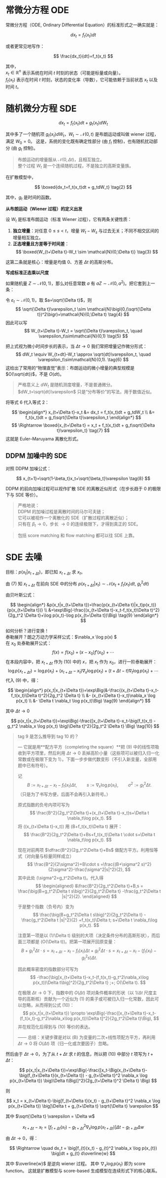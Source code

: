 # 常微分方程 ODE

常微分方程（ODE, Ordinary Differential Equation）的标准形式之一确实就是：

$$dx_t=f_t(x_t)dt \tag{1}$$ 

或者更常见地写作：

$$ \frac{dx_t}{dt}=f_t(x_t) $$

其中，  
$x_t \in \mathbb{R}^n$ 表示系统在时间 $t$ 时刻的状态（可能是标量或向量）。  
$f_t(x_t)$ 表示在时间 $t$ 时刻，状态的变化率（导数），它可能依赖于当前状态 $x_t$ 以及时间 $t$。

# 随机微分方程 SDE

$$
dx_t=f_t(x_t)dt + g_t(x_t)dW_t
$$

其中多了一个随机项 $g_t(x_t)dW_t$，$W_t \sim \mathcal{N}(0,t)$  是布朗运动或叫做 wiener 过程，满足 $W_0=0$。 
这是，系统的变化既有确定性部分 (由 $f_t$ 控制)，也有随机扰动部分 (由 $g_t$ 控制)。

> 布朗运动的增量服从 $\mathcal{N}(0,\Delta t)$，且相互独立。  
整个过程 $W_t$ 是一个连续随机过程，不是独立的高斯变量族。

在扩散模型中，

$$
\boxed{dx_t=f_t(x_t)dt + g_tdW_t} \tag{2}
$$

其中，$g_t$ 是时间的函数。

**从布朗运动（Wiener 过程）的定义出发**

设 $W_t$ 是标准布朗运动（标准 Wiener 过程），它有两条关键性质：

1. **独立增量**：对任意 $0\le s<t$，增量 $W_t-W_s$ 与过去无关；不同不相交区间的增量相互独立。
2. **正态增量且方差等于时间差**：
$$
\boxed{W_{t+\Delta t}-W_t \sim \mathcal{N}(0,\Delta t)} \tag{3}
$$

这第二条就是核心：增量是均值 0、方差 $\Delta t$ 的高斯分布。

**写成标准正态乘以尺度**

如果随机量 $Z\sim\mathcal{N}(0,1)$，那么对任意常数 $a$ 有 $aZ\sim\mathcal{N}(0,a^2)$。把它套到上一条：

令 $\varepsilon_t\sim\mathcal{N}(0,1)$，取 $a=\sqrt{\Delta t}$，则
$$
\sqrt{\Delta t}\varepsilon_t \sim \mathcal{N}\bigl(0,(\sqrt{\Delta t})^2\bigr)=\mathcal{N}(0,\Delta t) \tag{4}
$$
因此可以写
$$
W_{t+\Delta t}-W_t = \sqrt{\Delta t}\varepsilon_t,
\quad \varepsilon_t\sim\mathcal{N}(0,1) \tag{5}
$$

<!-- 这就是代数层面的“推导”——只是用了一条标准事实：方差随时间线性放大，所以把标准正态乘以 $\sqrt{\Delta t}$。 -->

把上式视为微小时间步长的表示，当 $\Delta t\to 0$ 我们常把增量记作微分形式：
$$
dW_t \equiv W_{t+dt}-W_t \approx \sqrt{dt}\varepsilon_t,
\quad \varepsilon_t\sim\mathcal{N}(0,1). \tag{6}
$$
这给出了常用的“物理直觉”表示：布朗运动的微小增量的典型规模是 $O(\sqrt{dt})$，不是 $O(dt)$。

> 严格意义上 $dW_t$ 是随机测度增量，不是普通微分。  
$dW_t=\sqrt{dt}\varepsilon$ 只是“分布等价”的写法，用于数值近似。

将等式 6 代入等式 2：

$$
\begin{align*}
x_{t+\Delta t}-x_t &= dx_t = f_t(x_t)dt + g_tdW_t \\
&= f_t(x_t)dt + g_t\sqrt{\Delta t}\varepsilon_t
\end{align*}
$$
$$
\Rightarrow \boxed{x_{t+\Delta t} = x_t + f_t(x_t)dt + g_t\sqrt{\Delta t}\varepsilon_t} \tag{7}
$$
这就是 Euler–Maruyama 离散化形式。

## DDPM 加噪中的 SDE

对照 DDPM 加噪公式：

$$
x_{t+1}=\sqrt{1-\beta_t}x_t+\sqrt{\beta_t}\varepsilon \tag{8}
$$

DDPM 的前向加噪过程可以视作扩散 SDE 的离散近似形式（在步长趋于 0 的极限下与 SDE 等价）。

> 严格地说：  
DDPM 的加噪过程是离散时间的马尔可夫链；  
它可以被视作一个离散化的 SDE（扩散过程的离散近似）；  
只有在 $\beta_t \to 0$，步长 $\to 0$ 的连续极限下，才得到真正的 SDE。

> 包括 score matching 和 flow matching 都可以往 SDE 上靠。

# SDE 去噪

目标：$p(x_t|x_{t+\Delta t})$，即已知 $x_{t+\Delta t}$ 求 $x_t$。

由 (7) 知 $x_{t+\Delta t}$ 在前向 SDE 中的分布 $p(x_{t+\Delta t}|x_t) \sim \mathcal{N}(x_t + f_t(x_t)dt,\ g_t^2dt)$

由贝叶斯公式：

$$
\begin{align*}
&p(x_t|x_{t+\Delta t})=\frac{p(x_{t+\Delta t}|x_t)p(x_t)}{p(x_{t+\Delta t})} \\
&=\exp\Big(-\frac{(x_{t+\Delta t}-x_t-f_t(x_t)\Delta t)^2}{2g_t^2 \Delta t}+\log p(x_t)-\log p(x_{t+\Delta t})\Big) \tag{9}
\end{align*}
$$

如何分析？进行变换！  
泰勒展开？朗之万动力学采样公式：$\nabla_x \log p(x) $  
在 $x_0$ 处泰勒展开公式：
$$
f(x)=f(x_0)+(x-x_0)f'(x_0)+\cdots \tag{10}
$$
在本段内容中，把 $x_{t+\Delta t}$ 作为 (10) 中的 $x$，把 $x_t$ 作为 $x_0$，进行一阶泰勒展开：
$$
\log p(x_{t+\Delta t})=\log p(x_t)+(x_{t+\Delta t}-x_t)\nabla_x \log p(x_t) + (t+\Delta t - t) \nabla_t \log p(x_t) + \cdots
$$
代入 (9) 中，得：

$$
\begin{align*}
p(x_t|x_{t+\Delta t})=\exp\Big(&-\frac{(x_{t+\Delta t}-x_t-f_t(x_t)\Delta t)^2}{2g_t^2 \Delta t} \\
&- (x_{t+\Delta t}-x_t)\nabla_x \log p(x_t) \\
&- \Delta t \nabla_t \log p(x_t)\Big) \tag{9}
\end{align*}
$$

其中 $\Delta t \rightarrow 0$

$$
p(x_t|x_{t+\Delta t})=\exp\Big(-\frac{[x_{t+\Delta t}-x_t-\big(f_t(x_t) - g_t^2 \nabla_x \log p(x_t) \big)\Delta t]^2}{2g_t^2 \Delta t} \Big) \tag{10}
$$

> tag 9 是怎么推导到 tag 10 的？
>
> — 它就是用**配方平方（completing the square）**把 (9) 中的线性项吸收到平方项里，然后利用 $\Delta t\to0$ 丢掉高阶小量（这些项可以被归入归一化常数或在极限下变为 1）。下面一步步做代数变形（不引入新变量，全部用题中已有符号）。
>
> 记
> $$
B:=x_{t+\Delta t}-x_t-f_t(x_t)\Delta t,
\qquad s:=\nabla_x\log p(x_t),
\qquad \sigma^2:=g_t^2\Delta t.
> $$
>（只是为了书写方便，后面不会再引入新符号。）
>
>原式指数的负号内项可写为
>$$
\frac{B^2}{2g_t^2\Delta t}+(x_{t+\Delta t}-x_t)s+\Delta t \nabla_t\log p(x_t).
>$$
>将 ((x_{t+\Delta t}-x_t)) 用 (B+f_t(x_t)\Delta t) 展开：
>$$
\frac{B^2}{2g_t^2\Delta t}+Bs+f_t(x_t)\Delta t \cdot s+\Delta t \nabla_t\log p(x_t).
>$$
>
>现在对前两项 $\dfrac{B^2}{2g_t^2\Delta t}+Bs$ 做配方平方。利用恒等式（对向量与标量同样成立）
>$$
\frac{B^2}{2\sigma^2}+B\cdot s
=\frac{(B+\sigma^2 s)^2}{2\sigma^2}-\frac{\sigma^2|s|^2}{2},
>$$
>其中此处 (\sigma^2=g_t^2\Delta t)。代入得
>$$
\begin{aligned}
&\frac{B^2}{2g_t^2\Delta t}+B,s
= \frac{\big(B+g_t^2\Delta t s\big)^2}{2g_t^2\Delta t}
-\frac{g_t^2\Delta t |s|^2}{2}.
\end{aligned}
>$$
>
>于是整个指数（负号内）变为
>$$
\frac{\big(B+g_t^2\Delta t  s\big)^2}{2g_t^2\Delta t}
-\frac{g_t^2\Delta t |s|^2}{2}
+f_t(x_t)\Delta t; s+\Delta t \nabla_t\log p(x_t).
>$$
>
>注意第一项是以 (1/\Delta t) 级别的大项（决定条件分布的高斯形状），而后面三项都是 (O(\Delta t))。把第一项展开回原变量：
>$$
B+g_t^2\Delta t \cdot s
= x_{t+\Delta t}-x_t-f_t(x_t)\Delta t + g_t^2\Delta t \cdot s
= x_{t+\Delta t}-x_t -\big(f_t(x_t)-g_t^2 s\big)\Delta t .
>$$
>
>因此概率密度的指数部分可写为
>$$
-\frac{\big[x_{t+\Delta t}-x_t-(f_t(x_t)-g_t^2\nabla_x\log p(x_t))\Delta t\big]^2}{2g_t^2\Delta t}
;+; O(\Delta t).
>$$
>
>在极限 $\Delta t\to0$ 下，指数中的 $O(\Delta t)$ 项对条件概率的形状（以 $1/\Delta t$ 尺度主导的高斯核）贡献为一个近似为 (1) 的乘子或可被归入归一化常数，因此可以忽略，从而得到公式 (10)：
>$$
p(x_t|x_{t+\Delta t})
\propto \exp\Big(-\frac{[x_{t+\Delta t}-x_t-(f_t(x_t)-g_t^2\nabla_x\log p(x_t))\Delta t]^2}{2g_t^2\Delta t}\Big),
>$$
>并在规范化后得到与 (10) 等价的表达。
>
>—— 总结：关键步骤是对以 (B) 为变量的二次+线性项配方平方，再利用 $\Delta t\to0$ 将 $O(\Delta t)$ 项（归一化或次要因子）忽略。

然后由于 $\Delta t \to 0$，为了从 $t+\Delta t$ 求 $t$ 的信息，所以把 (10) 中部分 $t$ 项写为 $t+\Delta t$：

$$
p(x_t|x_{t+\Delta t})=\exp\Big(-\frac{[x_t-\Big(x_{t+\Delta t}-\big(f_{t+\Delta t}(x_{t+\Delta t}) - g_{t+\Delta t}^2 \nabla_x \log p(x_{t+\Delta t}) \big)\Delta t\Big)]^2}{2g_{t+\Delta t}^2 \Delta t} \Big) 
$$

则

$$
x_t = x_{t+\Delta t}-\big[f_{t+\Delta t}(x_t) - g_{t+\Delta t}^2 \nabla_x \log p(x_{t+\Delta t}) \big]\Delta t + g_{t+\Delta t} \sqrt{\Delta t} \varepsilon
$$

其中 $\sqrt{\Delta t} \varepsilon = \Delta w$

$$
x_{t+\Delta t} - x_t = \big[f_{t+\Delta t}(x_t) - g_{t+\Delta t}^2 \nabla_x \log p(x_{t+\Delta t}) \big]\Delta t - g_{t+\Delta t} \Delta w
$$

由 $\Delta t \to 0$，得：

$$
\Rightarrow \quad dx_t = \big[f_{t}(x_t) - g_{t}^2 \nabla_x \log p(x_{t}) \big]dt + g_{t} d\overline{w}
$$

其中 $\overline{w}$ 是逆向 wiener 过程。
其中 $\nabla_x \log p(x_{t})$ 即为 score function。
这就是扩散模型与 score-based 生成模型在连续形式下的核心联系。

